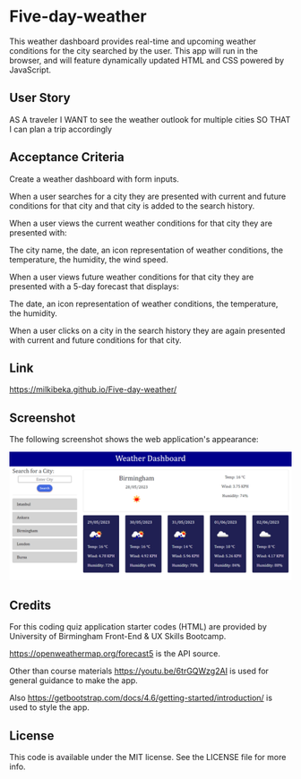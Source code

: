 # Five-day-weather
This weather dashboard provides real-time and upcoming weather conditions for the city searched by the user.
This app will run in the browser, and will feature dynamically updated HTML and CSS powered by JavaScript. 
## User Story
AS A traveler
I WANT to see the weather outlook for multiple cities
SO THAT I can plan a trip accordingly
## Acceptance Criteria

Create a weather dashboard with form inputs.

When a user searches for a city they are presented with current and future conditions for that city and that city is added to the search history.

When a user views the current weather conditions for that city they are presented with:

The city name, the date, an icon representation of weather conditions, the temperature, the humidity, the wind speed.

When a user views future weather conditions for that city they are presented with a 5-day forecast that displays:

The date, an icon representation of weather conditions, the temperature, the humidity.

When a user clicks on a city in the search history they are again presented with current and future conditions for that city.


## Link 

https://milkibeka.github.io/Five-day-weather/

## Screenshot

The following screenshot shows the web application's appearance:

![Weather App displaying today's and next five days' weather forecast once city name is searched. Recent searched cities are listed for easy access again](./assets/demo.png)

## Credits
 For this coding quiz application starter codes (HTML) are provided by University of Birmingham Front-End & UX Skills Bootcamp. 
 
 https://openweathermap.org/forecast5 is the API source.
 
 Other than course materials https://youtu.be/6trGQWzg2AI is  used for general guidance to make the app.

Also https://getbootstrap.com/docs/4.6/getting-started/introduction/ is used to style the app.

 ## License

This code is available under the MIT license. See the LICENSE file for more info.
